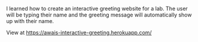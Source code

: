 I learned how to create an interactive greeting website for a lab. The user will be typing their name and the greeting message will automatically show up with their name.

View at https://awais-interactive-greeting.herokuapp.com/
